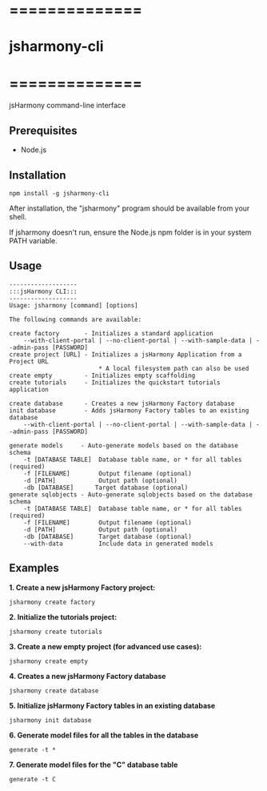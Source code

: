 # ==============
# jsharmony-cli
# ==============

jsHarmony command-line interface

## Prerequisites

* Node.js

## Installation

```
npm install -g jsharmony-cli
```

After installation, the "jsharmony" program should be available from your shell.

If jsharmony doesn't run, ensure the Node.js npm folder is in your system PATH variable.

## Usage

```
-------------------
:::jsHarmony CLI:::
-------------------
Usage: jsharmony [command] [options]

The following commands are available:

create factory       - Initializes a standard application
    --with-client-portal | --no-client-portal | --with-sample-data | --admin-pass [PASSWORD]
create project [URL] - Initializes a jsHarmony Application from a Project URL
                         * A local filesystem path can also be used
create empty         - Initializes empty scaffolding
create tutorials     - Initializes the quickstart tutorials application

create database      - Creates a new jsHarmony Factory database
init database        - Adds jsHarmony Factory tables to an existing database
    --with-client-portal | --no-client-portal | --with-sample-data | --admin-pass [PASSWORD]

generate models     - Auto-generate models based on the database schema
    -t [DATABASE TABLE]  Database table name, or * for all tables (required)
    -f [FILENAME]        Output filename (optional)
    -d [PATH]            Output path (optional)
    -db [DATABASE]      Target database (optional)
generate sqlobjects - Auto-generate sqlobjects based on the database schema
    -t [DATABASE TABLE]  Database table name, or * for all tables (required)
    -f [FILENAME]        Output filename (optional)
    -d [PATH]            Output path (optional)
    -db [DATABASE]       Target database (optional)
    --with-data          Include data in generated models
```

## Examples

**1. Create a new jsHarmony Factory project:**

  ```jsharmony create factory```

**2. Initialize the tutorials project:**

  ```jsharmony create tutorials```

**3. Create a new empty project (for advanced use cases):**

  ```jsharmony create empty```

**4. Creates a new jsHarmony Factory database**

  ```jsharmony create database```

**5. Initialize jsHarmony Factory tables in an existing database**

  ```jsharmony init database```

**6. Generate model files for all the tables in the database**

  ```generate -t *```

**7. Generate model files for the "C" database table**

  ```generate -t C```
